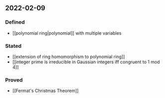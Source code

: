 ## 2022-02-09
### Defined
- [[polynomial ring|polynomial]] with multiple variables
### Stated
- [[extension of ring homomorphism to polynomial ring]]
- [[integer prime is irreducible in Gaussian integers iff congruent to 1 mod 4]]
### Proved
- [[Fermat's Christmas Theorem]]